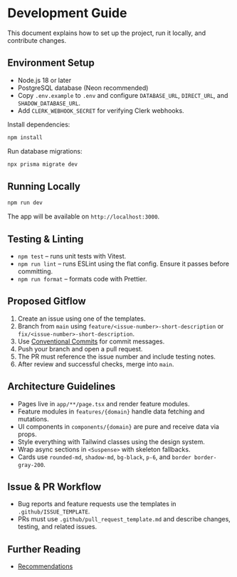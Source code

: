 # Development Guide

This document explains how to set up the project, run it locally, and contribute changes.

## Environment Setup
- Node.js 18 or later
- PostgreSQL database (Neon recommended)
- Copy `.env.example` to `.env` and configure `DATABASE_URL`, `DIRECT_URL`, and `SHADOW_DATABASE_URL`.
- Add `CLERK_WEBHOOK_SECRET` for verifying Clerk webhooks.

Install dependencies:
```bash
npm install
```

Run database migrations:
```bash
npx prisma migrate dev
```

## Running Locally
```bash
npm run dev
```
The app will be available on `http://localhost:3000`.

## Testing & Linting
- `npm test` – runs unit tests with Vitest.
- `npm run lint` – runs ESLint using the flat config. Ensure it passes before committing.
- `npm run format` – formats code with Prettier.

## Proposed Gitflow
1. Create an issue using one of the templates.
2. Branch from `main` using `feature/<issue-number>-short-description` or `fix/<issue-number>-short-description`.
3. Use [Conventional Commits](https://www.conventionalcommits.org/) for commit messages.
4. Push your branch and open a pull request.
5. The PR must reference the issue number and include testing notes.
6. After review and successful checks, merge into `main`.

## Architecture Guidelines
- Pages live in `app/**/page.tsx` and render feature modules.
- Feature modules in `features/{domain}` handle data fetching and mutations.
- UI components in `components/{domain}` are pure and receive data via props.
- Style everything with Tailwind classes using the design system.
- Wrap async sections in `<Suspense>` with skeleton fallbacks.
- Cards use `rounded-md`, `shadow-md`, `bg-black`, `p-6`, and `border border-gray-200`.

## Issue & PR Workflow
- Bug reports and feature requests use the templates in `.github/ISSUE_TEMPLATE`.
- PRs must use `.github/pull_request_template.md` and describe changes, testing, and related issues.

## Further Reading
- [Recommendations](recommendations.md)


